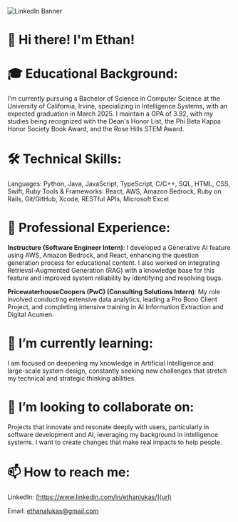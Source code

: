 ![LinkedIn Banner](https://github.com/user-attachments/assets/1ae8c383-b05b-40a3-ae93-4f522691f8aa)

# 👋 Hi there! I'm Ethan!

# 🎓 Educational Background:
I'm currently pursuing a Bachelor of Science in Computer Science at the University of California, Irvine, specializing in Intelligence Systems, with an expected graduation in March 2025. I maintain a GPA of 3.92, with my studies being recognized with the Dean's Honor List, the Phi Beta Kappa Honor Society Book Award, and the Rose Hills STEM Award.

# 🛠 Technical Skills:
Languages: Python, Java, JavaScript, TypeScript, C/C++, SQL, HTML, CSS, Swift, Ruby
Tools & Frameworks: React, AWS, Amazon Bedrock, Ruby on Rails, Git/GitHub, Xcode, RESTful APIs, Microsoft Excel

# 💼 Professional Experience:
**Instructure (Software Engineer Intern)**: I developed a Generative AI feature using AWS, Amazon Bedrock, and React, enhancing the question generation process for educational content. I also worked on integrating Retrieval-Augmented Generation (RAG) with a knowledge base for this feature and improved system reliability by identifying and resolving bugs.

**PricewaterhouseCoopers (PwC) (Consulting Solutions Intern)**: My role involved conducting extensive data analytics, leading a Pro Bono Client Project, and completing intensive training in AI Information Extraction and Digital Acumen.

# 🌱 I’m currently learning:
I am focused on deepening my knowledge in Artificial Intelligence and large-scale system design, constantly seeking new challenges that stretch my technical and strategic thinking abilities.

# 👯 I’m looking to collaborate on:
Projects that innovate and resonate deeply with users, particularly in software development and AI, leveraging my background in intelligence systems. I want to create changes that make real impacts to help people.

# 📫 How to reach me:
LinkedIn: [https://www.linkedin.com/in/ethanlukas/](url)

Email: [ethanalukas@gmail.com](url)
